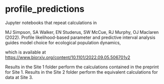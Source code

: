 # profile_predictions
Jupyter notebooks that repeat calculations in

MJ Simpson, SA Walker, EN Studerus, SW McCue, RJ Murphy, OJ Maclaren (2022). Profile likelihood-based parameter and predictive interval analysis guides model choice for ecological population dynamics,

which is available at https://www.biorxiv.org/content/10.1101/2022.09.05.506701v2

Results in the Site 1 folder perform the calculations contained in the preprint for Site 1.
Results in the Site 2 folder perform the equivalent calculations for data at Site 3.
